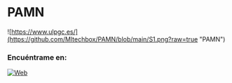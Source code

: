 # PAMN

![https://www.ulpgc.es/](https://github.com/Mltechbox/PAMN/blob/main/S1.png?raw=true "PAMN")

### Encuéntrame en:

[![Web](https://img.shields.io/badge/ULPGC.es-14a1f0?style=for-the-badge&logo=dev.to&logoColor=white&labelColor=101010)](https://www.ulpgc.es/)
